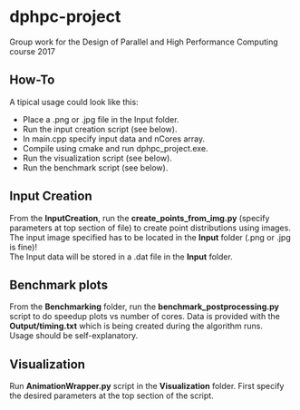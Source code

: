 # dphpc-project
Group work for the Design of Parallel and High Performance Computing course 2017  

## How-To
A tipical usage could look like this:  
- Place a .png or .jpg file in the Input folder.
- Run the input creation script (see below).
- In main.cpp specify input data and nCores array.  
- Compile using cmake and run dphpc_project.exe.
- Run the visualization script (see below).
- Run the benchmark script (see below).

## Input Creation
From the **InputCreation**, run the **create_points_from_img.py** (specify parameters at top section of file) to create point distributions using images. The input image specified has to be located in the **Input** folder (.png or .jpg is fine)!  
The Input data will be stored in a .dat file in the **Input** folder.

## Benchmark plots
From the **Benchmarking** folder, run the **benchmark_postprocessing.py** script to do speedup plots vs number of cores. Data is provided with the **Output/timing.txt** which is being created during the algorithm runs.  
Usage should be self-explanatory.

## Visualization
Run **AnimationWrapper.py** script in the **Visualization** folder. First specify the desired parameters at the top section of the script.

